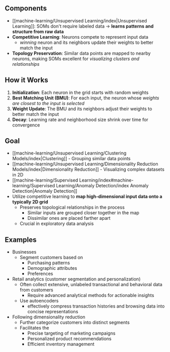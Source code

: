 
## Components

- [[machine-learning/Unsupervised Learning/index|Unsupervised Learning]]: SOMs don't require labeled data &rarr; **learns patterns and structure from raw data**
- **Competitive Learning**: Neurons compete to represent input data
	- _winning_ neuron and its neighbors update their weights to better match the input
- **Topology Preservation**: Similar data points are mapped to nearby neurons, making SOMs excellent for _visualizing clusters and relationships_

## How it Works

1. **Initialization**: Each neuron in the grid starts with random weights
2. **Best Matching Unit (BMU)**: For each input, the neuron whose _weights are closest to the input is selected_
3. **Weight Update**: The BMU and its neighbors adjust their weights to better match the input
4. **Decay**: Learning rate and neighborhood size shrink over time for convergence
## Goal

- [[machine-learning/Unsupervised Learning/Clustering Models/index|Clustering]] - Grouping similar data points
- [[machine-learning/Unsupervised Learning/Dimensionality Reduction Models/index|Dimensionality Reduction]] - Visualizing complex datasets in 2D
- [[machine-learning/Supervised Learning/index#machine-learning/Supervised Learning/Anomaly Detection/index Anomaly Detection|Anomaly Detection]]
- Utilize competitive learning to **map high-dimensional input data onto a typically 2D grid**
	- Preserves topological relationships in the process
		- Similar inputs are grouped closer together in the map
		- Dissimilar ones are placed farther apart
	- Crucial in exploratory data analysis
## Examples
- Businesses
	- Segment customers based on
		- Purchasing patterns
		- Demographic attributes
		- Preferences
- Retail analytics (customer segmentation and personalization)
	- Often collect extensive, unlabeled transactional and behavioral data from customers
		- Require advanced analytical methods for actionable insights
	- Use autoencoders
		- effectively compress transaction histories and browsing data into concise representations
- Following dimensionality reduction
	- Further categorize customers into distinct segments
	- Facilitates the
		- Precise targeting of marketing campaigns
		- Personalized product recommendations
		- Efficient inventory management